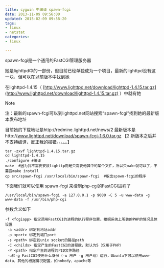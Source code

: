 ```yaml
---
title: cygwin 中编译 spawn-fcgi 
date: 2013-11-09 09:56:00
updated: 2015-02-09 09:58:20
tags: 
- linux
- netstat
categories: 
- linux

---
```

spawn-fcgi是一个通用的FastCGI管理服务器

她是lighttpd中的一部份，但目前已经单独成为一个项目，最新的lighttpd没有这一块，但可以在以前版本中找到她

在lighttpd-1.4.15（ [http://www.lighttpd.net/download/lighttpd-1.4.15.tar.gz](http://www.lighttpd.net/download/lighttpd-1.4.15.tar.gz) ）中就有她


<!--more-->


Note

注：最新的spawn-fcgi可以到lighttpd.net网站搜索“spawn-fcgi”找到她的最新版本发布地址

目前她的下载地址是http://redmine.lighttpd.net/news/2 最新版本是http://www.lighttpd.net/download/spawn-fcgi-1.6.0.tar.gz  【2.新版本之后并不支持编译，反正我的报错。。。。。】

    tar -zxvf lighttpd-1.4.15.tar.gz
    cd lighttpd-1.4.15
    ./configure #编译
    make  #因为我不需要安装lighttp而是只需要他其中的某个文件，所以只make就可以了，不需要make install
    cp src/spawn-fcgi /usr/local/bin/spawn-fcgi  #取出spawn-fcgi的程序


下面我们就可以使用 spawn-fcgi 来控制php-cgi的FastCGI进程了

`/usr/local/bin/spawn-fcgi -a 127.0.0.1 -p 9000 -C 5 -u www-data -g www-data -f /usr/bin/php-cgi`


参数含义如下

 

    -f <fcgiapp> 指定调用FastCGI的进程的执行程序位置，根据系统上所装的PHP的情况具体设置
     -a <addr> 绑定到地址addr
     -p <port> 绑定到端口port
     -s <path> 绑定到unix socket的路径path
     -C <childs> 指定产生的FastCGI的进程数，默认为5（仅用于PHP）
     -P <path> 指定产生的进程的PID文件路径
     -u和-g FastCGI使用什么身份（-u 用户 -g 用户组）运行，Ubuntu下可以使用www-data，其他的根据情况配置，如nobody、apache等